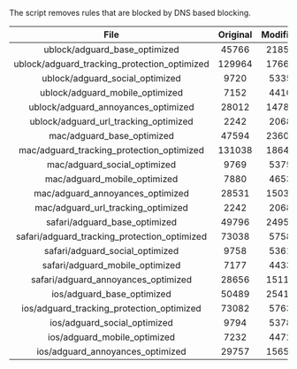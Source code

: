 The script removes rules that are blocked by DNS based blocking.


| File | Original | Modified |
|:----:|:-----:|:-----:|
| ublock/adguard_base_optimized | 45766 | 21858 |
| ublock/adguard_tracking_protection_optimized | 129964 | 17668 |
| ublock/adguard_social_optimized | 9720 | 5335 |
| ublock/adguard_mobile_optimized | 7152 | 4410 |
| ublock/adguard_annoyances_optimized | 28012 | 14789 |
| ublock/adguard_url_tracking_optimized | 2242 | 2068 |
| mac/adguard_base_optimized | 47594 | 23607 |
| mac/adguard_tracking_protection_optimized | 131038 | 18645 |
| mac/adguard_social_optimized | 9769 | 5375 |
| mac/adguard_mobile_optimized | 7880 | 4653 |
| mac/adguard_annoyances_optimized | 28531 | 15038 |
| mac/adguard_url_tracking_optimized | 2242 | 2068 |
| safari/adguard_base_optimized | 49796 | 24950 |
| safari/adguard_tracking_protection_optimized | 73038 | 5758 |
| safari/adguard_social_optimized | 9758 | 5361 |
| safari/adguard_mobile_optimized | 7177 | 4433 |
| safari/adguard_annoyances_optimized | 28656 | 15110 |
| ios/adguard_base_optimized | 50489 | 25412 |
| ios/adguard_tracking_protection_optimized | 73082 | 5763 |
| ios/adguard_social_optimized | 9794 | 5378 |
| ios/adguard_mobile_optimized | 7232 | 4472 |
| ios/adguard_annoyances_optimized | 29757 | 15650 |